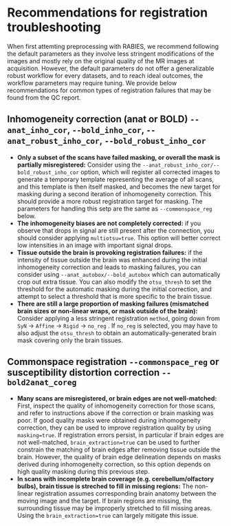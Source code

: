 # Recommendations for registration troubleshooting
When first attemting preprocessing with RABIES, we recommend following the default parameters as they involve less stringent modifications of the images and mostly rely on the original quality of the MR images at acquisition. However, the default parameters do not offer a generalizable robust workflow for every datasets, and to reach ideal outcomes, the workflow parameters may require tuning. We provide below recommendations for common types of registration failures that may be found from the QC report.


## Inhomogeneity correction (anat or BOLD) `--anat_inho_cor`, `--bold_inho_cor`, `--anat_robust_inho_cor`, `--bold_robust_inho_cor`

* **Only a subset of the scans have failed masking, or overall the mask is partially misregistered:** Consider using the `--anat_robust_inho_cor/--bold_robust_inho_cor` option, which will register all corrected images to generate a temporary template representing the average of all scans, and this template is then itself masked, and becomes the new target for masking during a second iteration of inhomogeneity correction. This should provide a more robust registration target for masking. The parameters for handling this setp are the same as `--commonspace_reg` below.
* **The inhomogeneity biases are not completely corrected:** if you observe that drops in signal are still present after the connection, you should consider applying `multiotsu=true`. This option will better correct low intensities in an image with important signal drops.
* **Tissue outside the brain is provoking registration failures:** if the intensity of tissue outside the brain was enhanced during the initial inhomogeneity correction and leads to masking failures, you can consider using `--anat_autobox/--bold_autobox` which can automatically crop out extra tissue. You can also modify the `otsu_thresh` to set the threshold for the automatic masking during the initial correction, and attempt to select a threshold that is more specific to the brain tissue.
* **There are still a large proportion of masking failures (mismatched brain sizes or non-linear wraps, or mask outside of the brain):** Consider applying a less stringent registration `method`, going down from `SyN` -> `Affine` -> `Rigid` -> `no_reg` . If `no_reg` is selected, you may have to also adjust the `otsu_thresh` to obtain an automatically-generated brain mask covering only the brain tissues.


## Commonspace registration `--commonspace_reg` or susceptibility distortion correction `--bold2anat_coreg`

* **Many scans are misregistered, or brain edges are not well-matched:** First, inspect the quality of inhomogeneity correction for those scans, and refer to instructions above if the correction or brain masking was poor. If good quality masks were obtained during inhomogeneity correction, they can be used to improve registration quality by using `masking=true`. If registration errors persist, in particular if brain edges are not well-matched, `brain_extraction=true` can be used to further constrain the matching of brain edges after removing tissue outside the brain. However, the quality of brain edge delineation depends on masks derived during inhomogeneity correction, so this option depends on high quality masking during this previous step.
* **In scans with incomplete brain coverage (e.g. cerebellum/olfactory bulbs), brain tissue is streched to fill in missing regions:** The non-linear registration assumes corresponding brain anatomy between the moving image and the target. If brain regions are missing, the surrounding tissue may be improperly stretched to fill missing areas. Using the `brain_extraction=true` can largely mitigate this issue.

